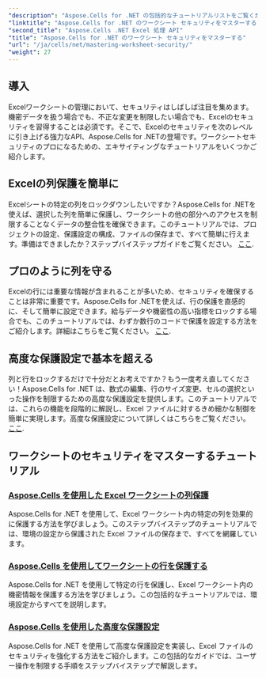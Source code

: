 ```yaml
---
"description": "Aspose.Cells for .NET の包括的なチュートリアルリストをご覧ください。実践的なステップバイステップガイドで、Excel ワークシートのセキュリティ対策を習得しましょう。"
"linktitle": "Aspose.Cells for .NET のワークシート セキュリティをマスターする"
"second_title": "Aspose.Cells .NET Excel 処理 API"
"title": "Aspose.Cells for .NET のワークシート セキュリティをマスターする"
"url": "/ja/cells/net/mastering-worksheet-security/"
"weight": 27
---
```


## 導入

Excelワークシートの管理において、セキュリティはしばしば注目を集めます。機密データを扱う場合でも、不正な変更を制限したい場合でも、Excelのセキュリティを習得することは必須です。そこで、Excelのセキュリティを次のレベルに引き上げる強力なAPI、Aspose.Cells for .NETの登場です。ワークシートセキュリティのプロになるための、エキサイティングなチュートリアルをいくつかご紹介します。

## Excelの列保護を簡単に  
Excelシートの特定の列をロックダウンしたいですか？Aspose.Cells for .NETを使えば、選択した列を簡単に保護し、ワークシートの他の部分へのアクセスを制限することなくデータの整合性を確保できます。このチュートリアルでは、プロジェクトの設定、保護設定の構成、ファイルの保存まで、すべて簡単に行えます。準備はできましたか？ステップバイステップガイドをご覧ください。 [ここ](./excel-column-protection/).

## プロのように列を守る  
Excelの行には重要な情報が含まれることが多いため、セキュリティを確保することは非常に重要です。Aspose.Cells for .NETを使えば、行の保護を直感的に、そして簡単に設定できます。給与データや機密性の高い指標をロックする場合でも、このチュートリアルでは、わずか数行のコードで保護を設定する方法をご紹介します。詳細はこちらをご覧ください。 [ここ](./protecting-rows/).

## 高度な保護設定で基本を超える  
列と行をロックするだけで十分だとお考えですか？もう一度考え直してください！Aspose.Cells for .NET は、数式の編集、行のサイズ変更、セルの選択といった操作を制限するための高度な保護設定を提供します。このチュートリアルでは、これらの機能を段階的に解説し、Excel ファイルに対するきめ細かな制御を簡単に実現します。高度な保護設定について詳しくはこちらをご覧ください。 [ここ](./advanced-protection-settings/).

## ワークシートのセキュリティをマスターするチュートリアル
### [Aspose.Cells を使用した Excel ワークシートの列保護](./excel-column-protection/)
Aspose.Cells for .NET を使用して、Excel ワークシート内の特定の列を効果的に保護する方法を学びましょう。このステップバイステップのチュートリアルでは、環境の設定から保護された Excel ファイルの保存まで、すべてを網羅しています。
### [Aspose.Cells を使用してワークシートの行を保護する](./protecting-rows/)
Aspose.Cells for .NET を使用して特定の行を保護し、Excel ワークシート内の機密情報を保護する方法を学びましょう。この包括的なチュートリアルでは、環境設定からすべてを説明します。
### [Aspose.Cells を使用した高度な保護設定](./advanced-protection-settings/)
Aspose.Cells for .NET を使用して高度な保護設定を実装し、Excel ファイルのセキュリティを強化する方法をご紹介します。この包括的なガイドでは、ユーザー操作を制限する手順をステップバイステップで解説します。